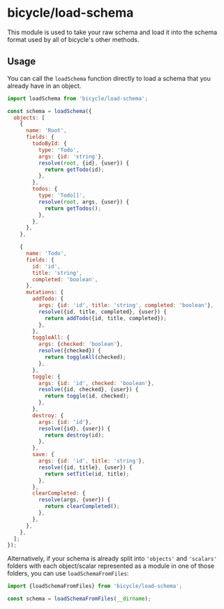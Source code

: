 # bicycle/load-schema

This module is used to take your raw schema and load it into the schema format used by all of bicycle's other methods.

## Usage

You can call the `loadSchema` function directly to load a schema that you already have in an object.

```js
import loadSchema from 'bicycle/load-schema';

const schema = loadSchema({
  objects: [
    {
      name: 'Root',
      fields: {
        todoById: {
          type: 'Todo',
          args: {id: 'string'},
          resolve(root, {id}, {user}) {
            return getTodo(id);
          },
        },
        todos: {
          type: 'Todo[]',
          resolve(root, args, {user}) {
            return getTodos();
          },
        },
      },
    },

    {
      name: 'Todo',
      fields: {
        id: 'id',
        title: 'string',
        completed: 'boolean',
      },
      mutations: {
        addTodo: {
          args: {id: 'id', title: 'string', completed: 'boolean'},
          resolve({id, title, completed}, {user}) {
            return addTodo({id, title, completed});
          },
        },
        toggleAll: {
          args: {checked: 'boolean'},
          resolve({checked}) {
            return toggleAll(checked);
          },
        },
        toggle: {
          args: {id: 'id', checked: 'boolean'},
          resolve({id, checked}, {user}) {
            return toggle(id, checked);
          },
        },
        destroy: {
          args: {id: 'id'},
          resolve({id}, {user}) {
            return destroy(id);
          },
        },
        save: {
          args: {id: 'id', title: 'string'},
          resolve({id, title}, {user}) {
            return setTitle(id, title);
          },
        },
        clearCompleted: {
          resolve(args, {user}) {
            return clearCompleted();
          },
        },
      },
    },
  ];
});
```

Alternatively, if your schema is already split into `'objects'` and `'scalars'` folders with each object/scalar
represented as a module in one of those folders, you can use `loadSchemaFromFiles`:

```js
import {loadSchemaFromFiles} from 'bicycle/load-schema';

const schema = loadSchemaFromFiles(__dirname);
```
